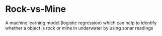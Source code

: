 # Rock-vs-Mine
A machine learning model (logistic regression) which can help to identify whether a object is rock or mine in underwater by using sonar readings
